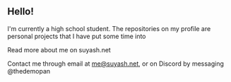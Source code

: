 ## Hello!

I'm currently a high school student. The repositories on my profile are personal projects that I have put some time into

Read more about me on suyash.net

Contact me through email at me@suyash.net, or on Discord by messaging @thedemopan
